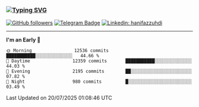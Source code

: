 ### [![Typing SVG](https://readme-typing-svg.herokuapp.com?font=lato&size=22&lines=Hi+There+👋)](https://git.io/typing-svg) 

[![GitHub followers](https://img.shields.io/github/followers/hanifazzuhdi?label=Follow&style=social)](https://github.com/hanifazzuhdi/?tab=follow) 
[![Telegram Badge](https://img.shields.io/badge/-hanif0198-blue?style=social&logo=telegram&link=https://www.t.me/hanif0198/)](https://www.t.me/hanif0198/) 
[![Linkedin: hanifazzuhdi](https://img.shields.io/badge/-hanifazzuhdi-blue?style=flat-square&logo=Linkedin&logoColor=white&link=https://www.linkedin.com/in/hanif-az-zuhdi-69688019b/)](https://www.linkedin.com/in/hanif-az-zuhdi-69688019b/) 

<hr/>

<!--START_SECTION:waka-->
**I'm an Early 🐤** 

```text
🌞 Morning                12536 commits       ███████████░░░░░░░░░░░░░░   44.66 % 
🌆 Daytime                12359 commits       ███████████░░░░░░░░░░░░░░   44.03 % 
🌃 Evening                2195 commits        ██░░░░░░░░░░░░░░░░░░░░░░░   07.82 % 
🌙 Night                  980 commits         █░░░░░░░░░░░░░░░░░░░░░░░░   03.49 % 
```



 Last Updated on 20/07/2025 01:08:46 UTC
<!--END_SECTION:waka-->
